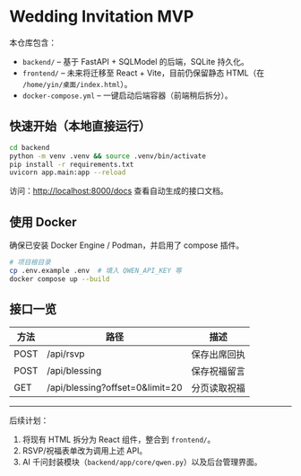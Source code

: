 # Wedding Invitation MVP

本仓库包含：

* `backend/` – 基于 FastAPI + SQLModel 的后端，SQLite 持久化。
* `frontend/` – 未来将迁移至 React + Vite，目前仍保留静态 HTML（在 `/home/yin/桌面/index.html`）。
* `docker-compose.yml` – 一键启动后端容器（前端稍后拆分）。

## 快速开始（本地直接运行）

```bash
cd backend
python -m venv .venv && source .venv/bin/activate
pip install -r requirements.txt
uvicorn app.main:app --reload
```

访问：<http://localhost:8000/docs> 查看自动生成的接口文档。

## 使用 Docker

确保已安装 Docker Engine / Podman，并启用了 compose 插件。

```bash
# 项目根目录
cp .env.example .env  # 填入 QWEN_API_KEY 等
docker compose up --build
```

## 接口一览

| 方法 | 路径 | 描述 |
|------|------|------|
| POST | /api/rsvp | 保存出席回执 |
| POST | /api/blessing | 保存祝福留言 |
| GET  | /api/blessing?offset=0&limit=20 | 分页读取祝福 |

---

后续计划：
1. 将现有 HTML 拆分为 React 组件，整合到 `frontend/`。
2. RSVP/祝福表单改为调用上述 API。
3. AI 千问封装模块（`backend/app/core/qwen.py`）以及后台管理界面。 